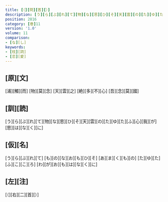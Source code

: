 ```yaml
---
title: [（][問][答][）]
description: [う][ら][ぶ][れ][て][物][な][思][ひ][そ][天][雲][の][た][ゆ][た][ふ][心][我][が][思][は][な][く][に]
position: 2816
category: [巻]11
version: '1.0'
volume: 11
comparison:
- [な][し]
keywords:
- [枕][詞]
- [恋][愛]
---
```


## [原][文]

[浦][觸][而] [物][莫][念] [天][雲][之] [絶][多][不][心] [吾][念][莫][國]

## [訓][読]

[う][ら][ぶ][れ][て][物][な][思][ひ][そ][天][雲][の][た][ゆ][た][ふ][心][我][が][思][は][な][く][に]

## [仮][名]

[う][ら][ぶ][れ][て] [も][の][な][お][も][ひ][そ] [あ][ま][く][も][の] [た][ゆ][た][ふ][こ][こ][ろ] [わ][が][お][も][は][な][く][に]

## [左][注]

[（][右][二][首][）]
